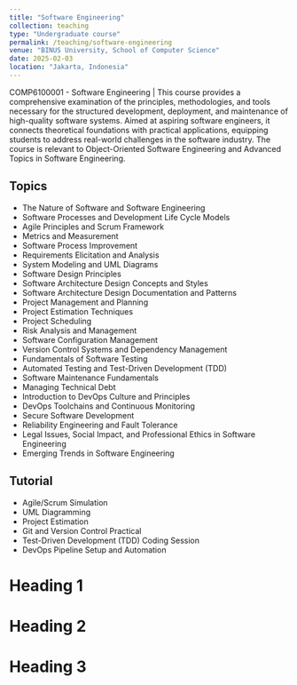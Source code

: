 ```yaml
---
title: "Software Engineering"
collection: teaching
type: "Undergraduate course"
permalink: /teaching/software-engineering
venue: "BINUS University, School of Computer Science"
date: 2025-02-03
location: "Jakarta, Indonesia"
---
```


COMP6100001 - Software Engineering | This course provides a comprehensive examination of the principles, methodologies, and tools necessary for the structured development, deployment, and maintenance of high-quality software systems. Aimed at aspiring software engineers, it connects theoretical foundations with practical applications, equipping students to address real-world challenges in the software industry. The course is relevant to Object-Oriented Software Engineering and Advanced Topics in Software Engineering.

## Topics
- The Nature of Software and Software Engineering
- Software Processes and Development Life Cycle Models
- Agile Principles and Scrum Framework
- Metrics and Measurement
- Software Process Improvement
- Requirements Elicitation and Analysis
- System Modeling and UML Diagrams
- Software Design Principles
- Software Architecture Design Concepts and Styles
- Software Architecture Design Documentation and Patterns
- Project Management and Planning
- Project Estimation Techniques
- Project Scheduling
- Risk Analysis and Management
- Software Configuration Management
- Version Control Systems and Dependency Management
- Fundamentals of Software Testing
- Automated Testing and Test-Driven Development (TDD)
- Software Maintenance Fundamentals
- Managing Technical Debt
- Introduction to DevOps Culture and Principles
- DevOps Toolchains and Continuous Monitoring
- Secure Software Development
- Reliability Engineering and Fault Tolerance
- Legal Issues, Social Impact, and Professional Ethics in Software Engineering
- Emerging Trends in Software Engineering

## Tutorial
- Agile/Scrum Simulation
- UML Diagramming
- Project Estimation
- Git and Version Control Practical
- Test-Driven Development (TDD) Coding Session
- DevOps Pipeline Setup and Automation

Heading 1
======

Heading 2
======

Heading 3
======